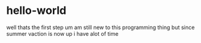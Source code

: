 # hello-world
well thats the first step
um am still new to this programming thing but since summer vaction is now up i have alot of time
